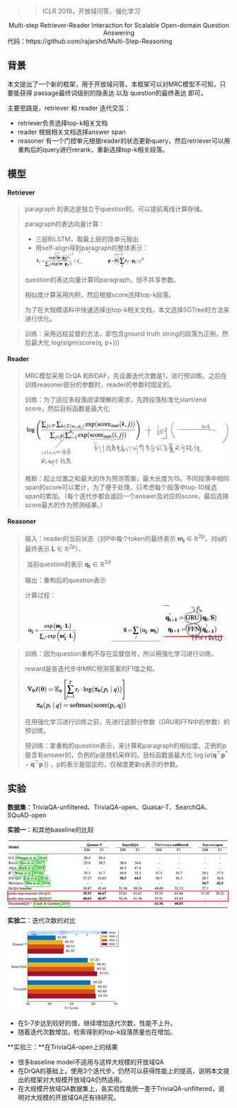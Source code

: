 > > ICLR 2019，开放域问答，强化学习

<center>Multi-step Retriever-Reader Interaction for Scalable Open-domain Question Answering</center>
代码：https://github.com/rajarshd/Multi-Step-Reasoning



## 背景

本文提出了一个新的框架，用于开放域问答。本框架可以对MRC模型不可知，只要能获得 passage最终词级别的隐表达 以及 question的最终表达 即可。

主要思路是，retriever 和 reader 迭代交互：

- retriever负责选择top-k相关文档
- reader 根据相关文档选择answer span
- reasoner 有一个门控单元根据reader的状态更新query，然后retriever可以用重构后的query进行rerank，重新选择top-k相关段落。



## 模型

#### Retriever

> paragraph 的表达是独立于question的，可以提前离线计算存储。
>
> paragraph的表达向量计算：
>
> - 三层BiLSTM，取最上层的隐单元输出
> - 用self-align得到paragraph的整体表示：<img src="../../images/image-20191226170002184.png" alt="image-20191226170002184" style="zoom:33%;" />
>
> question的表达向量计算同paragraph，但不共享参数。
>
> 相似度计算采用内积，然后根据score选择top-k段落。
>
> 为了在大规模语料中快速选择出top-k相关文档，本文选择SGTree的方法来进行优化。

> 训练：采用远程监督的方法，即包含ground truth string的段落为正例，然后最大化 log(sigm(score(q, p+)))

#### Reader

> MRC模型采用 DrQA 和BiDAF，先设置迭代次数是1，进行预训练。之后在训练reasoner部分的参数时，reader的参数时固定的。
>
> 训练：为了适应多段落阅读理解的需求，先跨段落标准化start/end score，然后目标函数是最大化
>
> <img src="../../images/image-20191226170616984.png" alt="image-20191226170616984" style="zoom:50%;" />
>
> 推断：起止位置之和最大的作为预测答案，最大长度为15。不同段落中相同span的score可以累计，为了便于处理，只考虑每个段落中top-10候选span的累加。（每个迭代步都会返回一个answer及对应的score，最后选择score最大的作为预测结果。）

#### Reasoner

> 输入：reader的当前状态（对P中每个token的最终表示 $\mathbf{m}_{\mathbf{i}} \in \mathbb{R}^{2 p}$，对q的最终表示 $\mathbf{L} \in \mathbb{R}^{2 p}$）、
>
> ​           当前question的表示 $\mathbf{q}_{\mathbf{t}} \in \mathbb{R}^{2 d}$
>
> 输出：重构后的question表示
>
> 计算过程：
>
> <img src="../../images/image-20191226171556203.png" alt="image-20191226171556203" style="zoom:43%;" />
>
> <img src="../../images/image-20191226171638493.png" alt="image-20191226171638493" style="zoom:50%;" />

> 训练：因为question重构不存在监督信号，所以用强化学习进行训练。
>
> reward是各迭代步中MRC预测答案的F1值之和。
>
> <img src="../../images/image-20191226172128665.png" alt="image-20191226172128665" style="zoom:50%;" />
>
> 在用强化学习进行训练之前，先进行这部分参数（GRU和FFN中的参数）的预训练。
>
> 预训练：拿重构的question表示，来计算和paragraph的相似度。正例的p是含有answer的，负例的p是随机采样的。目标函数是最大化 $\log \left(\sigma\left(\mathbf{q}^{\top} \mathbf{p}^{*}-\mathbf{q}^{\top} \mathbf{p}^{\prime}\right)\right)$ ，p的表示是固定的，仅梯度更新q表示的参数。



## 实验

**数据集**：TriviaQA-unfiltered、TriviaQA-open、Quasar-T、SearchQA、SQuAD-open

**实验一**：和其他baseline的比较

![image-20191226173155433](../../images/image-20191226173155433.png)

**实验二**：迭代次数的对比

<img src="../../images/image-20191226173300889.png" alt="image-20191226173300889" style="zoom:50%;" />

- 在5-7步达到较好的值，继续增加迭代次数，性能不上升。
- 随着迭代次数增加，检索得到的top-k段落质量也在增加。

**实验三：**在TriviaQA-open上的结果

- 很多baseline model不适用与这样大规模的开放域QA
- 在DrQA的基础上，使用3个迭代步，仍然可以获得性能上的提高，说明本文提出的框架对大规模开放域QA仍然适用。
- 在大规模开放域QA数据集上，各实验性能统一差于TriviaQA-unfiltered，说明对大规模的开放域QA还有待研究。















